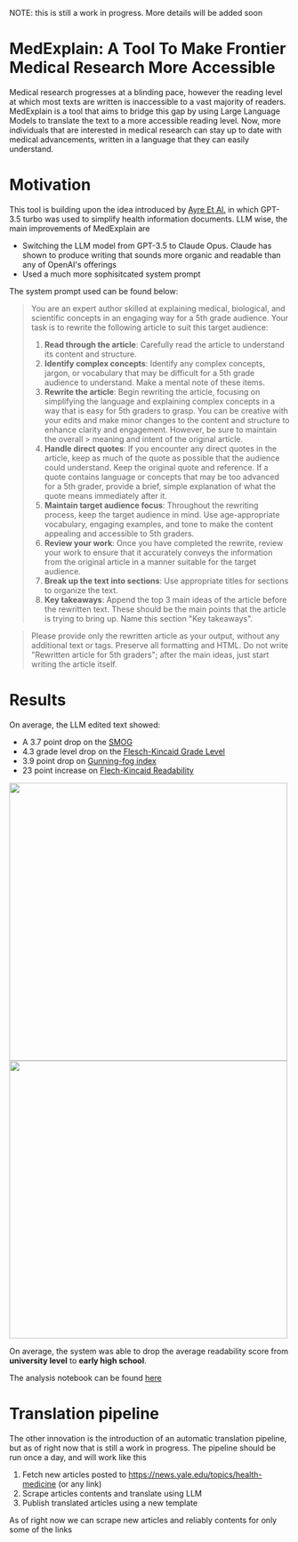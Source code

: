 NOTE: this is still a work in progress. More details will be added soon
# MedExplain: A Tool To Make Frontier Medical Research More Accessible 
Medical research progresses at a blinding pace, however the reading level at which most texts are written is inaccessible to a vast majority of readers. MedExplain is a tool that aims to bridge this gap by using Large Language Models to translate the text to a more accessible reading level. Now, more individuals that are interested in medical research can stay up to date with medical advancements, written in a language that they can easily understand.

# Motivation
This tool is building upon the idea introduced by [Ayre Et Al.](https://www.ncbi.nlm.nih.gov/pmc/articles/PMC10973278/) in which GPT-3.5 turbo was used to simplify health information documents. LLM wise, the main improvements of MedExplain are
- Switching the LLM model from GPT-3.5 to Claude Opus. Claude has shown to produce writing that sounds more organic and readable than any of OpenAI's offerings
- Used a much more sophisitcated system prompt

The system prompt used can be found below:

>
> You are an expert author skilled at explaining medical, biological, and scientific concepts in an engaging way for a 5th grade audience. Your task is to rewrite the following article to suit this target audience:
> 1. **Read through the article**: Carefully read the article to understand its content and structure.
> 2. **Identify complex concepts**: Identify any complex concepts, jargon, or vocabulary that may be difficult for a 5th grade audience to understand. Make a mental note of these items.
> 3. **Rewrite the article**: Begin rewriting the article, focusing on simplifying the language and explaining complex concepts in a way that is easy for 5th graders to grasp. You can be creative with your edits and make minor changes to the content and structure to enhance clarity and engagement. However, be sure to maintain the overall > meaning and intent of the original article.
> 4. **Handle direct quotes**: If you encounter any direct quotes in the article, keep as much of the quote as possible that the audience could understand. Keep the original quote and reference. If a quote contains language or concepts that may be too advanced for a 5th grader, provide a brief, simple explanation of what the quote means
> immediately after it.
> 5. **Maintain target audience focus**: Throughout the rewriting process, keep the target audience in mind. Use age-appropriate vocabulary, engaging examples, and tone to make the content appealing and accessible to 5th graders.
> 6. **Review your work**: Once you have completed the rewrite, review your work to ensure that it accurately conveys the information from the original article in a manner suitable for the target audience.
> 7. **Break up the text into sections**: Use appropriate titles for sections to organize the text.
> 8. **Key takeaways**: Append the top 3 main ideas of the article before the rewritten text. These should be the main points that the article is trying to bring up. Name this section "Key takeaways".

> Please provide only the rewritten article as your output, without any additional text or tags. Preserve all formatting and HTML. Do not write "Rewritten article for 5th graders"; after the main ideas, just start writing the article itself.
# Results
On average, the LLM edited text showed:
- A 3.7 point drop on the [SMOG](https://en.wikipedia.org/wiki/SMOG)
- 4.3 grade level drop on the [Flesch-Kincaid Grade Level](https://arc.net/l/quote/bywjvrug)
- 3.9 point drop on [Gunning-fog index](https://en.wikipedia.org/wiki/Gunning_fog_index)
- 23 point increase on [Flech-Kincaid Readability](https://arc.net/l/quote/hayttdag)

<p float="left">
  <img src="https://github.com/alexanderSolod/MedExplain/assets/47961133/484d8050-c329-4f66-8219-6d5c24c9c935" width = 500/>
  <img src="https://github.com/alexanderSolod/MedExplain/assets/47961133/3ad88b74-5450-4749-882c-2d3d9daa136b" width = 500/>
</p>

On average, the system was able to drop the average readability score from **university level** to **early high school**.

The analysis notebook can be found [here](https://github.com/alexanderSolod/MedExplain/blob/main/claude_analysis.ipynb)

# Translation pipeline
The other innovation is the introduction of an automatic translation pipeline, but as of right now that is still a work in progress. The pipeline should be run once a day, and will work like this 
1. Fetch new articles posted to https://news.yale.edu/topics/health-medicine (or any link)
2. Scrape articles contents and translate using LLM
3. Publish translated articles using a new template

As of right now we can scrape new articles and reliably contents for only some of the links
